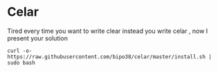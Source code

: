 # Celar

Tired every time you want to write clear instead you write celar , now I present your solution

`curl -o- https://raw.githubusercontent.com/bipo38/celar/master/install.sh | sudo bash`
